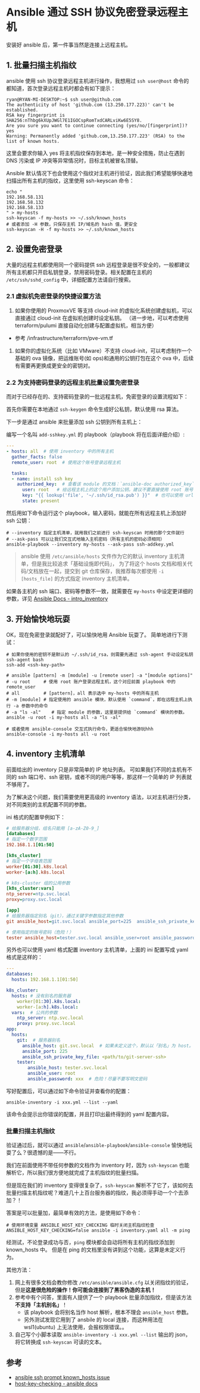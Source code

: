 # Ansible 通过 SSH 协议免密登录远程主机

安装好 ansible 后，第一件事当然是连接上远程主机。

## 1. 批量扫描主机指纹

ansible 使用 ssh 协议登录远程主机进行操作，我想用过 `ssh user@host` 命令的都知道，首次登录远程主机时都会有如下提示：

```shell
ryan@RYAN-MI-DESKTOP:~$ ssh user@github.com
The authenticity of host 'github.com (13.250.177.223)' can't be established.
RSA key fingerprint is SHA256:nThbg6kXUpJWGl7E1IGOCspRomTxdCARLviKw6E5SY8.
Are you sure you want to continue connecting (yes/no/[fingerprint])? yes
Warning: Permanently added 'github.com,13.250.177.223' (RSA) to the list of known hosts.
```

这里会要求你输入 yes 将主机指纹保存到本地，是一种安全措施，防止在遇到 DNS 污染或 IP 冲突等异常情况时，目标主机被冒名顶替。

Ansible 默认情况下也会使用这个指纹对主机进行验证，因此我们希望能够快速地扫描出所有主机的指纹，这里使用 ssh-keyscan 命令：

```shell
echo "
192.168.58.131
192.168.58.132
192.168.58.133
" > my-hosts
ssh-keyscan -f my-hosts >> ~/.ssh/known_hosts
# 或者添加 -H 参数，只保存主机 IP/域名的 hash 值，更安全
ssh-keyscan -H -f my-hosts >> ~/.ssh/known_hosts
```

## 2. 设置免密登录

大量的远程主机都使用同一个密码提供 ssh 远程登录是很不安全的，一般都建议所有主机都只开启私钥登录，禁用密码登录。相关配置在主机的 `/etc/ssh/sshd_config` 中，详细配置方法请自行搜索。

### 2.1 虚拟机免密登录的快捷设置方法

1. 如果你使用的 ProxmoxVE 等支持 cloud-init 的虚拟化系统创建虚拟机，可以直接通过 cloud-init 在虚拟机创建时设定私钥。
（进一步地，可以考虑使用 terraform/pulumi 直接自动化创建与配置虚拟机，相当方便）
  - 参考 /infrastructure/terraform/pve-vm.tf 

1. 如果你的虚拟化系统（比如 VMware）不支持 cloud-init，可以考虑制作一个基础的 ova 镜像，把运维账号(如 ops)和通用的公钥打包在这个 ova 中，后续有需要再更换成更安全的密钥对。

### 2.2 为支持密码登录的远程主机批量设置免密登录

而对于已经存在的、支持密码登录的一批远程主机，免密登录的设置流程如下：

首先你需要在本地通过 `ssh-keygen` 命令生成好公私钥，默认使用 rsa 算法。

下一步是通过 ansible 来批量添加 ssh 公钥到所有主机上：

编写一个名叫 `add-sshkey.yml` 的 playbook（playbook 将在后面详细介绍）:

```yaml
---
- hosts: all  # 使用 inventory 中的所有主机
  gather_facts: false
  remote_user: root  # 使用这个账号登录远程主机

  tasks:
  - name: install ssh key
    authorized_key:  # 查看该 module 的文档：`ansible-doc authorized_key`
      user: root   # 给远程主机上的这个用户添加公钥。建议不要直接使用 root 账号（可以用 ops）
      key: "{{ lookup('file', '~/.ssh/id_rsa.pub') }}"  # 也可以使用 url，这样公钥可以直接放 nginx 上挂着，更方便。
      state: present
```

然后用如下命令运行这个 playbook，输入密码，就能在所有远程主机上添加好 ssh 公钥：

```shell
# --inventory 指定主机清单，就用我们之前进行 ssh-keyscan 时用的那个文件就行
# --ask-pass 可以让我们交互式地输入主机密码（所有主机的密码必须相同）
ansible-playbook --inventory my-hosts --ask-pass ssh-addkey.yml 
```

>ansible 使用 `/etc/ansible/hosts` 文件作为它的默认 inventory 主机清单，但是我比较追求「基础设施即代码」，
为了将这个 hosts 文档和相关代码/文档放在一起，提交到 git 仓库保存，我推荐每次都使用 `-i [hosts_file]` 的方式指定 inventory 主机清单。


如果各主机的 ssh 端口、密码等参数不一致，就需要在 `my-hosts` 中设定更详细的参数，详见 [Ansible Docs - intro_inventory](https://docs.ansible.com/ansible/latest/user_guide/intro_inventory.html)


## 3. 开始愉快地玩耍

OK，现在免密登录就配好了，可以愉快地用 Ansible 玩耍了。
简单地进行下测试：

```
# 如果你使用的密钥不是默认的 ~/.ssh/id_rsa，则需要先通过 ssh-agent 手动设定私钥
ssh-agent bash
ssh-add <ssh-key-path>

# ansible [pattern] -m [module] -u [remote user] -a "[module options]"
# -u root     # 使用 root 账户登录远程主机，这个对应前面 playbook 中的 remote_user
# all         # [pattern]，all 表示选中 my-hosts 中的所有主机
# -m [module] # 指定使用的 ansible 模块，默认使用 `command`，即在远程主机上执行 -a 参数中的命令 
# -a "ls -al"    # 指定 module 的参数，这里是提供给 `command` 模块的参数。
ansible -u root -i my-hosts all -a "ls -al"

# 或者使用 ansible-console 交互式执行命令，更适合愉快地游玩hhh
ansible-console -i my-hosts all -u root
```


## 4. inventory 主机清单

前面给出的 inventory 只是非常简单的 IP 地址列表。
可如果我们不同的主机有不同的 ssh 端口号、ssh 密钥，或者不同的用户等等，那这样一个简单的 IP 列表就不够用了。

为了解决这个问题，我们需要使用更高级的 inventory 语法，以对主机进行分类，对不同类别的主机配置不同的参数。

ini 格式的配置举例如下：

```ini
# 给服务器分组，组名只能用 [a-zA-Z0-9_]
[databases]
# 指定一个数字范围
192.168.1.1[01:50]

[k8s_cluster]
# 指定一个字母表范围
worker[01:30].k8s.local
worker-[a:h].k8s.local

# k8s-cluster 组的公用参数
[k8s_cluster:vars]
ntp_server=ntp.svc.local
proxy=proxy.svc.local

[app]
# 给服务器指定别名（git），通过关键字参数指定其他参数
git ansible_host=git.svc.local ansible_port=225  ansible_ssh_private_key_file=<path/to/git-server-ssh>

# 使用指定的账号密码（危险！）
tester ansible_host=tester.svc.local ansible_user=root ansible_password=xxx
```

另外也可以使用 yaml 格式配置 inventory 主机清单，上面的 ini 配置写成 yaml 格式是这样的：

```yaml
---
databases:
  hosts: 192.168.1.1[01:50]

k8s_cluster:
  hosts: # 没有别名的服务器
    worker[01:30].k8s.local:
    worker-[a:h].k8s.local:
  vars:  # 公共的参数
    ntp_server: ntp.svc.local
    proxy: proxy.svc.local
app:
  hosts:
    git:  # 服务器别名
      ansible_host: git.svc.local  # 如果未定义这个，默认以「别名」为 host。（在这里就是 git）
      ansible_port: 225
      ansible_ssh_private_key_file: <path/to/git-server-ssh>
    tester:
        ansible_host: tester.svc.local
        ansible_user: root
        ansible_password: xxx  # 危险！尽量不要写明文密码
```

写好配置后，可以通过如下命令验证并查看你的配置：

```shell
ansible-inventory -i xxx.yml --list --yaml
```

该命令会提示出你错误的配置，并且打印出最终得到的 yaml 配置内容。

### 批量扫描主机指纹

验证通过后，就可以通过 `ansible`/`ansible-playbook`/`ansible-console` 愉快地玩耍了么？很遗憾的是——不行。

我们在前面使用不带任何参数的文档作为 inventory 时，因为 `ssh-keyscan` 也能解析它，所以我们很方便地就完成了主机指纹的批量扫描。

但是现在我们的 inventory 变得很复杂了，`ssh-keyscan` 解析不了它了，该如何去批量扫描主机指纹呢？难道几十上百台服务器的指纹，我必须得手动一个个去添加？！

答案是可以批量加，最简单有效的方法，是使用如下命令：

```shell
# 使用环境变量 ANSIBLE_HOST_KEY_CHECKING 临时关闭主机指纹检查 
ANSIBLE_HOST_KEY_CHECKING=false ansible -i inventory.yaml all -m ping
```

经测试，不论登录成功与否，`ping` 模块都会自动将所有主机的指纹添加到 known_hosts 中。
但是在 ping 的文档里没有讲到这个功能，这算是未定义行为。

其他方法：

1. 网上有很多文档会教你修改 `/etc/ansible/ansible.cfg` 以关闭指纹的验证，但是**这是很危险的操作！你可能会连接到了黑客伪造的主机！**
2. 参考中有个问答，里面有人提供了一个 playbook 批量添加指纹，但是该方法**不支持「主机别名」**！
   - 该 playbook 会将别名当作 host 解析，根本不理会 `ansible_host` 参数。
   - 另外测试发现它用到了 ansbile 的 local 连接，而这种用法在 wsl1(ubuntu) 上无法使用，会报权限错误。。
3. 自己写个小脚本读取 `ansible-inventory -i xxx.yml --list` 输出的 json，将它转换成 `ssh-keyscan` 可读的文本。



## 参考

- [ansible ssh prompt known_hosts issue](https://stackoverflow.com/questions/30226113/ansible-ssh-prompt-known-hosts-issue/39083724#39083724)
- [host-key-checking - ansible docs](https://docs.ansible.com/ansible/latest/user_guide/connection_details.html#host-key-checking)
